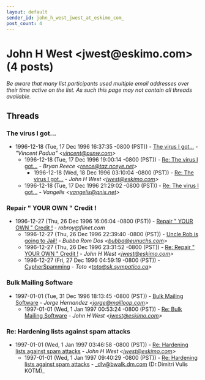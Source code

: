 ```yaml
---
layout: default
sender_id: john_h_west_jwest_at_eskimo_com_
post_count: 4
---
```


# John H West <jwest<span>@</span>eskimo.com> (4 posts)

_Be aware that many list participants used multiple email addresses over their time active on the list. As such this page may not contain all threads available._

## Threads

### The virus I got...
+ 1996-12-18 (Tue, 17 Dec 1996 16:37:35 -0800 (PST)) - [The virus I got...](/archive/1996/12/27465d863d1eefccd2057b058ef5d22294530bf8f52251e5fd6a644b653ad2e3) - _"Vincent Padua" \<vincent@psnw.com\>_
  + 1996-12-18 (Tue, 17 Dec 1996 19:00:14 -0800 (PST)) - [Re: The virus I got...](/archive/1996/12/8dde6d641160c95eddfeda57b691bea1818514a871e7a40e6101841982b711fa) - _Bryan Reece \<reece@taz.nceye.net\>_
    + 1996-12-18 (Wed, 18 Dec 1996 03:10:04 -0800 (PST)) - [Re: The virus I got...](/archive/1996/12/fc0cde390cde32944ee85014ef796f87ce776c12ca88d5c6fc2dd796c57087eb) - _John H West \<jwest@eskimo.com\>_
  + 1996-12-18 (Tue, 17 Dec 1996 21:29:02 -0800 (PST)) - [Re: The virus I got...](/archive/1996/12/5a40b8e02ebbd4bbaa3889bb2559e4cdb5bf84f1d023fd2d69bb888796752865) - _Vangelis \<vangelis@qnis.net\>_

### Repair " YOUR OWN " Credit !
+ 1996-12-27 (Thu, 26 Dec 1996 16:06:04 -0800 (PST)) - [Repair " YOUR OWN " Credit !](/archive/1996/12/c2f77952dc48a89a04d50d0b38c587582d4fafcf9ea7f60cef89e50f551950d6) - _robroy@flinet.com_
  + 1996-12-27 (Thu, 26 Dec 1996 22:39:40 -0800 (PST)) - [Uncle Rob is going to Jail!](/archive/1996/12/f4a6eec5733541e1fc3b59644244572ca4cc58b7b275b6bd832c42094cf1877d) - _Bubba Rom Dos \<bubba@eunuchs.com\>_
  + 1996-12-27 (Thu, 26 Dec 1996 23:31:52 -0800 (PST)) - [Re: Repair " YOUR OWN " Credit !](/archive/1996/12/2404d84104947aec3f8eefc2f4fba7d237d8912a4da356bac0e0c61bf832042d) - _John H West \<jwest@eskimo.com\>_
  + 1996-12-27 (Fri, 27 Dec 1996 04:59:19 -0800 (PST)) - [CypherSpamming](/archive/1996/12/56fcb4101c443f994872c5a09bcc29d78842a4927b5dd7a3b4eac3e35281901b) - _Toto \<toto@sk.sympatico.ca\>_

### Bulk Mailing Software
+ 1997-01-01 (Tue, 31 Dec 1996 18:13:45 -0800 (PST)) - [Bulk Mailing Software](/archive/1997/01/f431d0d98030b3302ab8f878c8cb151a777f214fb940c67ce69f98507d988ba6) - _Jorge Hernandez \<jorge@mailloop.com\>_
  + 1997-01-01 (Wed, 1 Jan 1997 00:53:24 -0800 (PST)) - [Re: Bulk Mailing Software](/archive/1997/01/95ce7a9a25f86243b7700e93911949570fdd18c2f2ead2c56973f718c635273e) - _John H West \<jwest@eskimo.com\>_

### Re: Hardening lists against spam attacks
+ 1997-01-01 (Wed, 1 Jan 1997 03:46:58 -0800 (PST)) - [Re: Hardening lists against spam attacks](/archive/1997/01/fd5d430b7e1226a64d2f112af0f7eca2bce08644ce032be7f5e71b5f1db122e1) - _John H West \<jwest@eskimo.com\>_
  + 1997-01-01 (Wed, 1 Jan 1997 09:40:29 -0800 (PST)) - [Re: Hardening lists against spam attacks](/archive/1997/01/447532e0c3fc1ee62434f56877c87fa29c6dc485b626c683e37e4fa2e0a300d5) - _dlv@bwalk.dm.com (Dr.Dimitri Vulis KOTM)_


